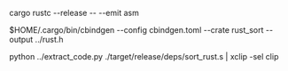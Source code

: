 cargo rustc --release -- --emit asm


$HOME/.cargo/bin/cbindgen --config cbindgen.toml --crate rust_sort --output ../rust.h


python ../extract_code.py ./target/release/deps/sort_rust.s | xclip -sel clip